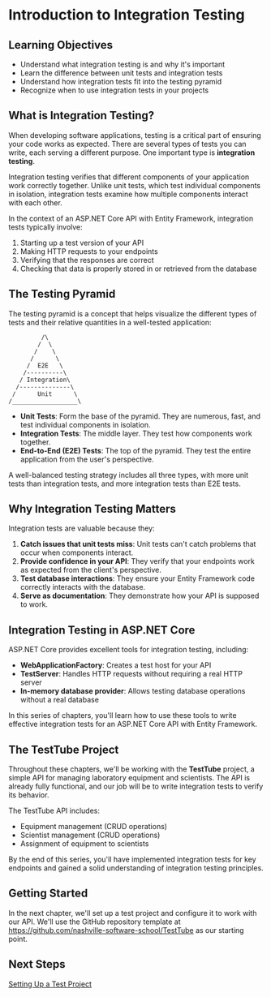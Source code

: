 # Introduction to Integration Testing

## Learning Objectives
- Understand what integration testing is and why it's important
- Learn the difference between unit tests and integration tests
- Understand how integration tests fit into the testing pyramid
- Recognize when to use integration tests in your projects

## What is Integration Testing?

When developing software applications, testing is a critical part of ensuring your code works as expected. There are several types of tests you can write, each serving a different purpose. One important type is **integration testing**.

Integration testing verifies that different components of your application work correctly together. Unlike unit tests, which test individual components in isolation, integration tests examine how multiple components interact with each other.

In the context of an ASP.NET Core API with Entity Framework, integration tests typically involve:

1. Starting up a test version of your API
2. Making HTTP requests to your endpoints
3. Verifying that the responses are correct
4. Checking that data is properly stored in or retrieved from the database

## The Testing Pyramid

The testing pyramid is a concept that helps visualize the different types of tests and their relative quantities in a well-tested application:

```
         /\
        /  \
       /    \
      /      \
     /  E2E   \
    /----------\
   / Integration\
  /--------------\
 /      Unit      \
/__________________\
```

- **Unit Tests**: Form the base of the pyramid. They are numerous, fast, and test individual components in isolation.
- **Integration Tests**: The middle layer. They test how components work together.
- **End-to-End (E2E) Tests**: The top of the pyramid. They test the entire application from the user's perspective.

A well-balanced testing strategy includes all three types, with more unit tests than integration tests, and more integration tests than E2E tests.

## Why Integration Testing Matters

Integration tests are valuable because they:

1. **Catch issues that unit tests miss**: Unit tests can't catch problems that occur when components interact.
2. **Provide confidence in your API**: They verify that your endpoints work as expected from the client's perspective.
3. **Test database interactions**: They ensure your Entity Framework code correctly interacts with the database.
4. **Serve as documentation**: They demonstrate how your API is supposed to work.

## Integration Testing in ASP.NET Core

ASP.NET Core provides excellent tools for integration testing, including:

- **WebApplicationFactory**: Creates a test host for your API
- **TestServer**: Handles HTTP requests without requiring a real HTTP server
- **In-memory database provider**: Allows testing database operations without a real database

In this series of chapters, you'll learn how to use these tools to write effective integration tests for an ASP.NET Core API with Entity Framework.

## The TestTube Project

Throughout these chapters, we'll be working with the **TestTube** project, a simple API for managing laboratory equipment and scientists. The API is already fully functional, and our job will be to write integration tests to verify its behavior.

The TestTube API includes:

- Equipment management (CRUD operations)
- Scientist management (CRUD operations)
- Assignment of equipment to scientists

By the end of this series, you'll have implemented integration tests for key endpoints and gained a solid understanding of integration testing principles.

## Getting Started

In the next chapter, we'll set up a test project and configure it to work with our API. We'll use the GitHub repository template at https://github.com/nashville-software-school/TestTube as our starting point.

## Next Steps

[Setting Up a Test Project](./testtube-setup.md)
